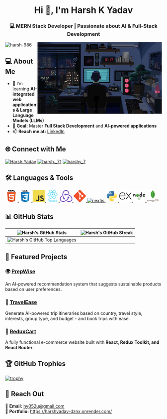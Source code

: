 <h1 align="center">Hi 👋, I'm Harsh K Yadav</h1>
<h3 align="center">💻 MERN Stack Developer | Passionate about AI & Full-Stack Development  
</h3>

<img align="right" alt="coding" width="400" src="dev.gif">


<p align="left"> <img src="https://komarev.com/ghpvc/?username=harsh-986&label=Profile%20views&color=0e75b6&style=flat" alt="harsh-986" /> </p>

## 💻 About Me  
- 🌱 I’m learning **AI-integrated web applications & Large Language Models (LLMs)**  
- 🎯 **Goal:** Master **Full Stack Development** and **AI-powered applications**  
- 📫 **Reach me at:** [LinkedIn](https://www.linkedin.com/in/harsh-yadav-314926260/)

## 🌐 Connect with Me  
<p align="left">
<a href="https://www.linkedin.com/in/harsh-yadav-314926260/" target="blank"><img align="center" src="https://raw.githubusercontent.com/rahuldkjain/github-profile-readme-generator/master/src/images/icons/Social/linked-in-alt.svg" alt="Harsh Yadav" height="30" width="40" /></a>
<a href="https://instagram.com/harsh._71" target="blank"><img align="center" src="https://raw.githubusercontent.com/rahuldkjain/github-profile-readme-generator/master/src/images/icons/Social/instagram.svg" alt="harsh._71" height="30" width="40" /></a>
<a href="https://www.leetcode.com/harshy_7" target="blank"><img align="center" src="https://raw.githubusercontent.com/rahuldkjain/github-profile-readme-generator/master/src/images/icons/Social/leet-code.svg" alt="harshy_7" height="30" width="40" /></a>
</p>

## 🛠 Languages & Tools  
<p align="left">
<a href="https://www.w3schools.com/html/" target="_blank" rel="noreferrer"> <img src="https://raw.githubusercontent.com/devicons/devicon/master/icons/html5/html5-original-wordmark.svg" alt="html5" width="40" height="40"/> </a>
<a href="https://www.w3schools.com/css/" target="_blank" rel="noreferrer"> <img src="https://raw.githubusercontent.com/devicons/devicon/master/icons/css3/css3-original-wordmark.svg" alt="css3" width="40" height="40"/> </a>
<a href="https://developer.mozilla.org/en-US/docs/Web/JavaScript" target="_blank" rel="noreferrer"> <img src="https://raw.githubusercontent.com/devicons/devicon/master/icons/javascript/javascript-original.svg" alt="javascript" width="40" height="40"/> </a>
<a href="https://reactjs.org/" target="_blank" rel="noreferrer"> <img src="https://raw.githubusercontent.com/devicons/devicon/master/icons/react/react-original-wordmark.svg" alt="react" width="40" height="40"/> </a>
<a href="https://redux.js.org" target="_blank" rel="noreferrer"> <img src="https://raw.githubusercontent.com/devicons/devicon/master/icons/redux/redux-original.svg" alt="redux" width="40" height="40"/> </a>
<a href="https://git-scm.com/" target="_blank" rel="noreferrer">
    <img src="https://raw.githubusercontent.com/devicons/devicon/master/icons/git/git-original.svg" alt="git" width="40" height="40"/>
</a>
<a href="https://nextjs.org/" target="_blank" rel="noreferrer">
    <img src="https://upload.wikimedia.org/wikipedia/commons/8/8e/Nextjs-logo.svg" alt="nextjs" width="40" height="40"/>
</a>
<a href="https://www.python.org/" target="_blank" rel="noreferrer">
    <img src="https://raw.githubusercontent.com/devicons/devicon/master/icons/python/python-original.svg" alt="python" width="40" height="40"/>
</a>
<a href="https://expressjs.com/" target="_blank" rel="noreferrer">
    <img src="https://raw.githubusercontent.com/devicons/devicon/master/icons/express/express-original.svg" alt="express" width="40" height="40"/>
</a>
<a href="https://nodejs.org" target="_blank" rel="noreferrer"> <img src="https://raw.githubusercontent.com/devicons/devicon/master/icons/nodejs/nodejs-original-wordmark.svg" alt="nodejs" width="40" height="40"/> </a>
<a href="https://www.mongodb.com/" target="_blank" rel="noreferrer"> <img src="https://raw.githubusercontent.com/devicons/devicon/master/icons/mongodb/mongodb-original-wordmark.svg" alt="mongodb" width="40" height="40"/> </a>
</p>


## 📊 GitHub Stats
| <img src="https://github-readme-stats.vercel.app/api?username=harsh-986&show_icons=true&theme=radical" alt="Harsh's GitHub Stats" /> | <img src="https://github-readme-streak-stats.herokuapp.com/?user=harsh-986&theme=radical" alt="Harsh's GitHub Streak" /> |
| --- | --- |
| <img src="https://github-readme-stats.vercel.app/api/top-langs?username=harsh-986&show_icons=true&locale=en&layout=compact&theme=radical" alt="Harsh's GitHub Top Languages" /> | |


## 🚀 Featured Projects
### 🌍 [PrepWise](https://prep-wise-olive.vercel.app/sign-in)
An AI-powered recommendation system that suggests sustainable products based on user preferences.

### 🛒 [TravelEase](https://travel-ease-psi.vercel.app/sign-in)
Generate AI-powered trip itineraries based on country, travel style, interests, group type, and budget - and book trips with ease.

### 🛒 [ReduxCart](https://github.com/Harsh-986/ReduxCart)
A fully functional e-commerce website built with **React, Redux Toolkit, and React Router**.


## 🏆 GitHub Trophies
[![trophy](https://github-profile-trophy.vercel.app/?username=harsh-986&theme=radical&no-frame=true&margin-w=10)](https://github.com/ryo-ma/github-profile-trophy)

## 🔗 Reach Out  
📧 **Email:** hy052u@gmail.com 
<br>
💼 **Portfolio:** https://harshyadav-dznx.onrender.com/


